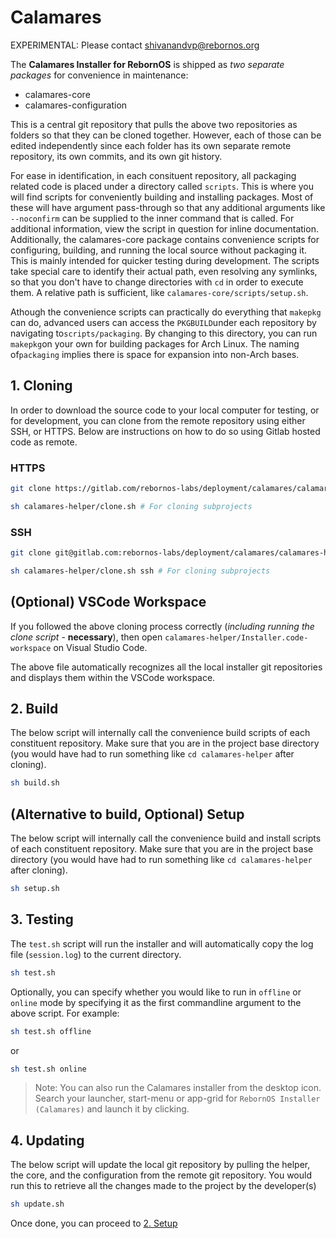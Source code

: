 # Calamares

EXPERIMENTAL: Please contact shivanandvp@rebornos.org

The **Calamares Installer for RebornOS** is shipped as *two separate packages* for convenience in maintenance:

* calamares-core
* calamares-configuration

This is a central git repository that pulls the above two repositories as folders so that they can be cloned together. However, each of those can be edited independently since each folder has its own separate remote repository, its own commits, and its own git history.

For ease in identification, in each consituent repository, all packaging related code is placed under a directory called `scripts`. This is where you will find scripts for conveniently building and installing packages. Most of these will have argument pass-through so that any additional arguments like `--noconfirm` can be supplied to the inner command that is called. For additional information, view the script in question for inline documentation. Additionally, the calamares-core package contains convenience scripts for configuring, building, and running the local source without packaging it. This is mainly intended for quicker testing during development. The scripts take special care to identify their actual path, even resolving any symlinks, so that you don't have to change directories with `cd` in order to execute them. A relative path is sufficient, like `calamares-core/scripts/setup.sh`.

Athough the convenience scripts can practically do everything that `makepkg` can do, advanced users can access the `PKGBUILD`under each repository by navigating to`scripts/packaging`. By changing to this directory, you can run `makepkg`on your own for building packages for Arch Linux. The naming of`packaging` implies there is space for expansion into non-Arch bases.

## 1. Cloning

In order to download the source code to your local computer for testing, or for development, you can clone from the remote repository using either SSH, or HTTPS. Below are instructions on how to do so using Gitlab hosted code as remote.

### HTTPS

```bash
git clone https://gitlab.com/rebornos-labs/deployment/calamares/calamares-helper.git

sh calamares-helper/clone.sh # For cloning subprojects
```

### SSH

```bash
git clone git@gitlab.com:rebornos-labs/deployment/calamares/calamares-helper.git

sh calamares-helper/clone.sh ssh # For cloning subprojects
```

## (Optional) VSCode Workspace

If you followed the above cloning process correctly (*including running the clone script* - **necessary**),
then open `calamares-helper/Installer.code-workspace` on Visual Studio Code.

The above file automatically recognizes all the local installer git repositories and displays them within the VSCode workspace.

## 2. Build

The below script will internally call the convenience build scripts of each constituent repository. Make sure that you are in the project base directory (you would have had to run something like `cd calamares-helper` after cloning).

```bash
sh build.sh
```

## (Alternative to build, Optional) Setup

The below script will internally call the convenience build and install scripts of each constituent repository. Make sure that you are in the project base directory (you would have had to run something like `cd calamares-helper` after cloning).

```bash
sh setup.sh
```

## 3. Testing

The `test.sh` script will run the installer and will automatically copy the log file (`session.log`) to the current directory.

```bash
sh test.sh
```

Optionally, you can specify whether you would like to run in `offline` or `online` mode by specifying it as the first commandline argument to the above script. For example:

```bash
sh test.sh offline
```

or

```bash
sh test.sh online
```

> Note: You can also run the Calamares installer from the desktop icon. Search your launcher, start-menu or app-grid for `RebornOS Installer (Calamares)` and launch it by clicking.

## 4. Updating

The below script will update the local git repository by pulling the helper, the core, and the configuration from the remote git repository. You would run this to retrieve all the changes made to the project by the developer(s)

```bash
sh update.sh
```

Once done, you can proceed to [2. Setup](2-setup)

